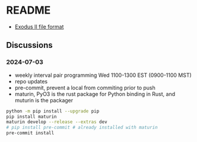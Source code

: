 # README

* [Exodus II file format](exodus.md)


## Discussions

### 2024-07-03

* weekly interval pair programming Wed 1100-1300 EST (0900-1100 MST)
* repo updates
* pre-commit, prevent a local from commiting prior to push
* maturin, PyO3 is the rust package for Python binding in Rust, and muturin is the packager

```bash
python -m pip install --upgrade pip
pip install maturin
maturin develop --release --extras dev
# pip install pre-commit # already installed with maturin
pre-commit install
```
